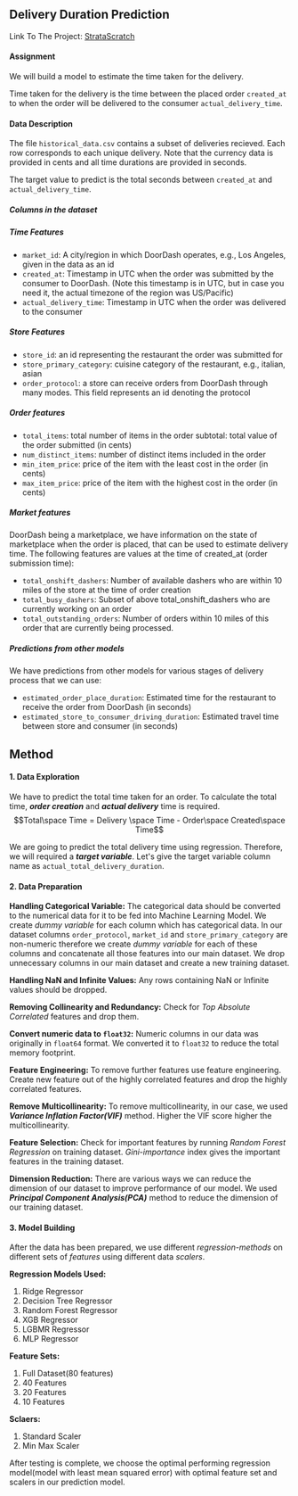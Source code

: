## Delivery Duration Prediction
Link To The Project: [StrataScratch](https://platform.stratascratch.com/data-projects/delivery-duration-prediction)

#### Assignment
We will build a model to estimate the time taken for the delivery. 

Time taken for the delivery is the time between the placed order `created_at` to when the order will be delivered to the consumer `actual_delivery_time`.

#### Data Description
The file `historical_data.csv` contains a subset of deliveries recieved. Each row corresponds to each unique delivery. Note that the currency data is provided in cents and all time durations are provided in seconds.

The target value to predict is the total seconds between `created_at` and `actual_delivery_time`. 

##### Columns in the dataset
##### Time Features
- `market_id`: A city/region in which DoorDash operates, e.g., Los Angeles, given in the data as an id
- `created_at`: Timestamp in UTC when the order was submitted by the consumer to DoorDash. (Note this timestamp is in UTC, but in case you need it, the actual timezone of the region was US/Pacific)
- `actual_delivery_time`: Timestamp in UTC when the order was delivered to the consumer

##### Store Features
- `store_id`: an id representing the restaurant the order was submitted for
- `store_primary_category`: cuisine category of the restaurant, e.g., italian, asian
- `order_protocol`: a store can receive orders from DoorDash through many modes. This field represents an id denoting the protocol

##### Order features

- `total_items`: total number of items in the order
subtotal: total value of the order submitted (in cents)
- `num_distinct_items`: number of distinct items included in the order
- `min_item_price`: price of the item with the least cost in the order (in cents)
- `max_item_price`: price of the item with the highest cost in the order (in cents)

##### Market features

DoorDash being a marketplace, we have information on the state of marketplace when the order is placed, that can be used to estimate delivery time. The following features are values at the time of created_at (order submission time):

- `total_onshift_dashers`: Number of available dashers who are within 10 miles of the store at the time of order creation
- `total_busy_dashers`: Subset of above total_onshift_dashers who are currently working on an order
- `total_outstanding_orders`: Number of orders within 10 miles of this order that are currently being processed.

##### Predictions from other models

We have predictions from other models for various stages of delivery process that we can use:

- `estimated_order_place_duration`: Estimated time for the restaurant to receive the order from DoorDash (in seconds)
- `estimated_store_to_consumer_driving_duration`: Estimated travel time between store and consumer (in seconds)

## Method
#### 1. Data Exploration
We have to predict the total time taken for an order. To calculate the total time,  ***order creation*** and ***actual delivery*** time is required. 
$$Total\space Time = Delivery \space Time - Order\space Created\space Time$$

We are going to predict the total delivery time using regression. Therefore, we will required a ***target variable***. Let's give the target variable column name as `actual_total_delivery_duration`. 

#### 2. Data Preparation
**Handling Categorical Variable:**
The categorical data should be converted to the numerical data for it to be fed into Machine Learning Model. We create *dummy variable* for each column which has categorical data. In our dataset columns `order_protocol`, `market_id` and `store_primary_category` are non-numeric therefore we create *dummy variable* for each of these columns and concatenate all those features into our main dataset. We drop unnecessary columns in our main dataset and create a new training dataset. 

**Handling NaN and Infinite Values:**
Any rows containing NaN or Infinite values should be dropped.

**Removing Collinearity and Redundancy:**
Check for *Top Absolute Correlated* features and drop them.

**Convert numeric data to `float32`:**
Numeric columns in our data was originally in `float64` format. We converted it to `float32` to reduce the total memory footprint. 

**Feature Engineering:**
To remove further features use feature engineering. Create new feature out of the highly correlated features and drop the highly correlated features.

**Remove Multicollinearity:**
To remove multicollinearity, in our case, we used ***Variance Inflation Factor(VIF)*** method. Higher the VIF score higher the multicollinearity.

**Feature Selection:**
Check for important features by running *Random Forest Regression* on training dataset. *Gini-importance* index gives the important features in the training dataset.

**Dimension Reduction:**
There are various ways we can reduce the dimension of our dataset to improve performance of our model. We used ***Principal Component Analysis(PCA)*** method to reduce the dimension of our training dataset.

#### 3. Model Building
After the data has been prepared, we use different *regression-methods* on different sets of *features* using different data *scalers*. 

**Regression Models Used:**
1. Ridge Regressor
2. Decision Tree Regressor
3. Random Forest Regressor
4. XGB Regressor 
5. LGBMR Regressor
6. MLP Regressor

**Feature Sets:**
1. Full Dataset(80 features)
2. 40 Features
3. 20 Features
4. 10 Features

**Sclaers:**
1. Standard Scaler
2. Min Max Scaler

After testing is complete, we choose the optimal performing regression model(model with least mean squared error) with optimal feature set and scalers in our prediction model. 